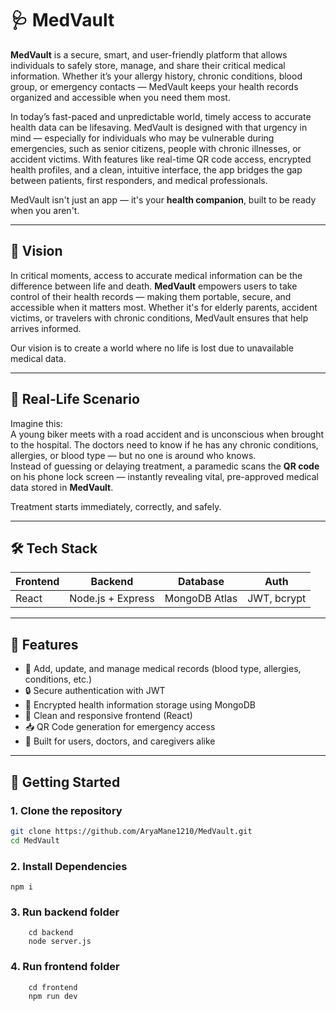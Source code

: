 # 🩺 MedVault

**MedVault** is a secure, smart, and user-friendly platform that allows individuals to safely store, manage, and share their critical medical information. Whether it’s your allergy history, chronic conditions, blood group, or emergency contacts — MedVault keeps your health records organized and accessible when you need them most.

In today’s fast-paced and unpredictable world, timely access to accurate health data can be lifesaving. MedVault is designed with that urgency in mind — especially for individuals who may be vulnerable during emergencies, such as senior citizens, people with chronic illnesses, or accident victims. With features like real-time QR code access, encrypted health profiles, and a clean, intuitive interface, the app bridges the gap between patients, first responders, and medical professionals.

MedVault isn't just an app — it's your **health companion**, built to be ready when you aren't.

---

## 🎯 Vision

In critical moments, access to accurate medical information can be the difference between life and death. **MedVault** empowers users to take control of their health records — making them portable, secure, and accessible when it matters most. Whether it's for elderly parents, accident victims, or travelers with chronic conditions, MedVault ensures that help arrives informed.

Our vision is to create a world where no life is lost due to unavailable medical data.

---

## 📍 Real-Life Scenario

Imagine this:  
A young biker meets with a road accident and is unconscious when brought to the hospital. The doctors need to know if he has any chronic conditions, allergies, or blood type — but no one is around who knows.  
Instead of guessing or delaying treatment, a paramedic scans the **QR code** on his phone lock screen — instantly revealing vital, pre-approved medical data stored in **MedVault**.

Treatment starts immediately, correctly, and safely.

---

## 🛠️ Tech Stack

| Frontend        | Backend          | Database        | Auth         |
|-----------------|------------------|------------------|--------------|
|  React          | Node.js + Express| MongoDB Atlas   | JWT, bcrypt  |

---

## 📸 Features

- 🧾 Add, update, and manage medical records (blood type, allergies, conditions, etc.)
- 🔒 Secure authentication with JWT
- 🧠 Encrypted health information storage using MongoDB
- 📱 Clean and responsive frontend (React)
- 📥 QR Code generation for emergency access
- 🌱 Built for users, doctors, and caregivers alike

---

## 🚀 Getting Started

### 1. Clone the repository
```bash
git clone https://github.com/AryaMane1210/MedVault.git
cd MedVault
```

### 2. Install Dependencies
```npm i ```

### 3. Run backend folder

```
    cd backend
    node server.js
```

### 4. Run frontend folder

```
    cd frontend
    npm run dev
```
